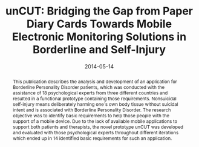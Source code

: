 ---
abstract: This publication describes the analysis and development of an application
  for Borderline Personality Disorder patients, which was conducted with the assistance
  of 18 psychological experts from three different countries and resulted in a functional
  prototype containing those requirements. Nonsuicidal self-injury means deliberately
  harming one´s own body tissue without suicidal intent and is associated with Borderline
  Personality Disorder. The research objective was to identify basic requirements
  to help those people with the support of a mobile device. Due to the lack of available
  mobile applications to support both patients and therapists, the novel prototype
  unCUT was developed and evaluated with those psychological experts throughout different
  iterations which ended up in 14 identified basic requirements for such an application.
authors:
- Nadja Lederer
- Thomas Grechenig
- René Baranyi
date: '2014-05-14'
featured: false
links:
- name: Publik
  url: https://publik.tuwien.ac.at/showentry.php?ID=235992&lang=2
publication: 'Vortrag: 3rd International Conference on Serious Games and Applications
  for Health (SeGAH 2014), Rio de Janeiro, Brazil; 14.05.2014 - 16.05.2014; in: "Proceedings
  of the 3rd International Conference on Serious Games and Applications for Health",
  IEEE, (2014)'
publication_types:
- '1'
publishDate: '2014-05-14'
title: 'unCUT: Bridging the Gap from Paper Diary Cards Towards Mobile Electronic Monitoring
  Solutions in Borderline and Self-Injury'
url_pdf: ''
---